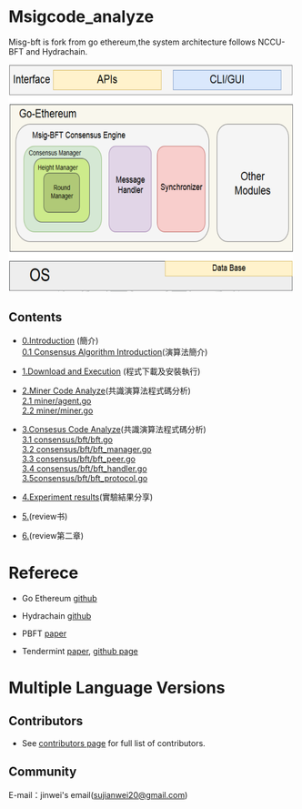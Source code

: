 # Msigcode_analyze
  Misg-bft is fork from go ethereum,the system architecture follows NCCU-BFT and Hydrachain.
 
<img src="/picture/01.png" width = "500" height = "400" />


## Contents

 - [0.Introduction](/zh/0.Introduction.md) (簡介)<br>
     [0.1 Consensus Algorithm Introduction](/zh/0.1Consensus_Algorithm_Introduction.md)(演算法簡介)<br>
 - [1.Download and Execution](/zh/1.Dowload_and_Execution.md) (程式下載及安裝執行)
 - [2.Miner Code Analyze](/zh/2.Miner_Code_Analyze.md)(共識演算法程式碼分析)<br>
     [2.1 miner/agent.go](/zh/2.1miner_agent.md)<br>
     [2.2 miner/miner.go](/zh/2.1miner_miner.md)<br>
 - [3.Consesus Code Analyze](/zh/3.Consesus_Code_Analyze.md)(共識演算法程式碼分析)<br> 
     [3.1 consensus/bft/bft.go](/zh/3.1consensus_bft_bft.md)<br>
     [3.2 consensus/bft/bft_manager.go](/zh/3.2consensus_bft_bft_manager.md)<br>
     [3.3 consensus/bft/bft_peer.go](/zh/3.3consensus_bft_bft_peer.md)<br>
     [3.4 consensus/bft/bft_handler.go](/zh/3.4consensus_bft_bft_handler.md)<br> 
     [3.5consensus/bft/bft_protocol.go](/zh/3.5consensus_bft_bft_protocol.md)<br>
     
 - [4.Experiment results]()(實驗結果分享)
 - [5.](https://github.com/polaris1119)(review书)
 - [6.](https://github.com/qyuhen)(review第二章)






# Referece

- Go Ethereum [github](https://github.com/ethereum/go-ethereum) 

- Hydrachain [github](https://github.com/HydraChain/hydrachain)

- PBFT [paper](https://www.usenix.org/legacy/publications/library/proceedings/osdi99/full_papers/castro/castro.ps)

- Tendermint [paper](https://cdn.relayto.com/media/files/LPgoWO18TCeMIggJVakt_tendermint.pdf),
   [github page](https://github.com/tendermint/tendermint)


# Multiple Language Versions


## Contributors

- See [contributors page](contributors.md) for full list of contributors.

## Community

E-mail：jinwei's email(sujianwei20@gmail.com)
